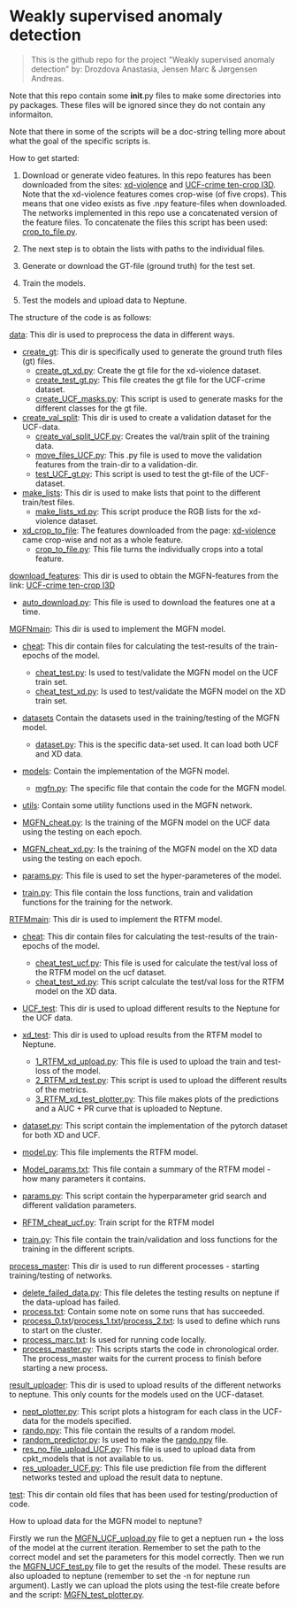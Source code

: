 # Weakly supervised anomaly detection

> This is the github repo for the project "Weakly supervised anomaly detection" by: Drozdova Anastasia, Jensen Marc & Jørgensen Andreas.

Note that this repo contain some __init__.py files to make some directories into py packages. These files will be ignored since they do not contain any informaiton.

Note that there in some of the scripts will be a doc-string telling more about what the goal of the specific scripts is.


How to get started: 
1. Download or generate video features. In this repo features has been downloaded from the sites:
[xd-violence](https://roc-ng.github.io/XD-Violence/) and [UCF-crime ten-crop I3D](https://connecthkuhk-my.sharepoint.com/:f:/g/personal/cyxcarol_connect_hku_hk/EpNI-JSruH1Ep1su07pVLgIBnjDcBGd7Mexb1ERUVShdNg?e=VMRjhE).
Note that the xd-violence features comes crop-wise (of five crops). This means that one video exists as five .npy feature-files when downloaded. 
The networks implemented in this repo use a concatenated version of the feature files. To concatenate the files this script has been used: [crop_to_file.py](data%2Fxd_crop_to_file%2Fcrop_to_file.py).

2. The next step is to obtain the lists with paths to the individual files.

3. Generate or download the GT-file (ground truth) for the test set.

4. Train the models.

5. Test the models and upload data to Neptune.

The structure of the code is as follows:

[data](data): This dir is used to preprocess the data in different ways.
- [create_gt](data%2Fcreate_gt): This dir is specifically used to generate the ground truth files (gt) files.
  - [create_gt_xd.py](data%2Fcreate_gt%2Fcreate_gt_xd.py): Create the gt file for the xd-violence dataset.
  - [create_test_gt.py](data%2Fcreate_gt%2Fcreate_test_gt.py): This file creates the gt file for the UCF-crime dataset.
  - [create_UCF_masks.py](data%2Fcreate_gt%2Fcreate_UCF_masks.py): This script is used to generate masks for the different classes for the gt file.
- [create_val_split](data%2Fcreate_val_split): This dir is used to create a validation dataset for the UCF-data.
  - [create_val_split_UCF.py](data%2Fcreate_val_split%2Fcreate_val_split_UCF.py): Creates the val/train split of the training data.
  - [move_files_UCF.py](data%2Fcreate_val_split%2Fmove_files_UCF.py): This .py file is used to move the validation features from the train-dir to a validation-dir.
  - [test_UCF_gt.py](data%2Fcreate_val_split%2Ftest_UCF_gt.py): This script is used to test the gt-file of the UCF-dataset.
- [make_lists](data%2Fmake_lists): This dir is used to make lists that point to the different train/test files.
  - [make_lists_xd.py](data%2Fmake_lists%2Fmake_lists_xd.py): This script produce the RGB lists for the xd-violence dataset.
- [xd_crop_to_file](data%2Fxd_crop_to_file): The features downloaded from the page: [xd-violence](https://roc-ng.github.io/XD-Violence/) came crop-wise and not as a whole feature.
  - [crop_to_file.py](data%2Fxd_crop_to_file%2Fcrop_to_file.py): This file turns the individually crops into a total feature.

[download_features](download_features): This dir is used to obtain the MGFN-features from the link: [UCF-crime ten-crop I3D](https://connecthkuhk-my.sharepoint.com/:f:/g/personal/cyxcarol_connect_hku_hk/EpNI-JSruH1Ep1su07pVLgIBnjDcBGd7Mexb1ERUVShdNg?e=VMRjhE)
- [auto_download.py](download_features%2Fauto_download.py): This file is used to download the features one at a time.

[MGFNmain](MGFNmain): This dir is used to implement the MGFN model.
- [cheat](MGFNmain%2Fcheat): This dir contain files for calculating the test-results of the train-epochs of the model.
  - [cheat_test.py](MGFNmain%2Fcheat%2Fcheat_test.py): Is used to test/validate the MGFN model on the UCF train set.
  - [cheat_test_xd.py](MGFNmain%2Fcheat%2Fcheat_test_xd.py): Is used to test/validate the MGFN model on the XD train set.
- [datasets](MGFNmain%2Fdatasets) Contain the datasets used in the training/testing of the MGFN model.
  - [dataset.py](MGFNmain%2Fdatasets%2Fdataset.py): This is the specific data-set used. It can load both UCF and XD data.
- [models](MGFNmain%2Fmodels): Contain the implementation of the MGFN model.
  - [mgfn.py](MGFNmain%2Fmodels%2Fmgfn.py): The specific file that contain the code for the MGFN model.
- [utils](MGFNmain%2Futils): Contain some utility functions used in the MGFN network. 

- [MGFN_cheat.py](MGFNmain%2FMGFN_cheat.py): Is the training of the MGFN model on the UCF data using the testing on each epoch.
- [MGFN_cheat_xd.py](MGFNmain%2FMGFN_cheat_xd.py): Is the training of the MGFN model on the XD data using the testing on each epoch.

- [params.py](MGFNmain%2Fparams.py): This file is used to set the hyper-parameteres of the model.
- [train.py](MGFNmain%2Ftrain.py): This file contain the loss functions, train and validation functions for the training for the network.


[RTFMmain](RTFMmain): This dir is used to implement the RTFM model.
- [cheat](RTFMmain%2Fcheat): This dir contain files for calculating the test-results of the train-epochs of the model.
  - [cheat_test_ucf.py](RTFMmain%2Fcheat%2Fcheat_test_ucf.py): This file is used for calculate the test/val loss of the RTFM model on the ucf dataset.
  - [cheat_test_xd.py](RTFMmain%2Fcheat%2Fcheat_test_xd.py): This script calculate the test/val loss for the RTFM model on the XD data.
- [UCF_test](RTFMmain%2FUCF_test): This dir is used to upload different results to the Neptune for the UCF data.

- [xd_test](RTFMmain%2Fxd_test): This dir is used to upload results from the RTFM model to Neptune.
  - [1_RTFM_xd_upload.py](RTFMmain%2Fxd_test%2F1_RTFM_xd_upload.py): This file is used to upload the train and test-loss of the model.
  - [2_RTFM_xd_test.py](RTFMmain%2Fxd_test%2F2_RTFM_xd_test.py): This script is used to upload the different results of the metrics.
  - [3_RTFM_xd_test_plotter.py](RTFMmain%2Fxd_test%2F3_RTFM_xd_test_plotter.py): This file makes plots of the predictions and a AUC + PR curve that is uploaded to Neptune.

- [dataset.py](RTFMmain%2Fdataset.py): This script contain the implementation of the pytorch dataset for both XD and UCF.
- [model.py](RTFMmain%2Fmodel.py): This file implements the RTFM model.
- [Model_params.txt](RTFMmain%2FModel_params.txt): This file contain a summary of the RTFM model - how many parameters it contains.
- [params.py](RTFMmain%2Fparams.py): This script contain the hyperparameter grid search and different validation parameters.
- [RFTM_cheat_ucf.py](RTFMmain%2FRFTM_cheat_ucf.py): Train script for the RTFM model 


- [train.py](RTFMmain%2Ftrain.py): This file contain the train/validation and loss functions for the training in the different scripts.


[process_master](process_master): This dir is used to run different processes - starting training/testing of networks.
- [delete_failed_data.py](process_master%2Fdelete_failed_data.py): This file deletes the testing results on neptune if the data-upload has failed.
- [process.txt](process_master%2Fprocess.txt): Contain some note on some runs that has succeeded.
- [process_0.txt](process_master%2Fprocess_0.txt)/[process_1.txt](process_master%2Fprocess_1.txt)/[process_2.txt](process_master%2Fprocess_2.txt): Is used to define which runs to start on the cluster.
- [process_marc.txt](process_master%2Fprocess_marc.txt): Is used for running code locally.
- [process_master.py](process_master%2Fprocess_master.py): This scripts starts the code in chronological order. The process_master waits for the current process to finish before starting a new process.

[result_uploader](result_uploader): This dir is used to upload results of the different networks to neptune. This only counts for the models used on the UCF-dataset.
- [nept_plotter.py](result_uploader%2Fnept_plotter.py): This script plots a histogram for each class in the UCF-data for the models specified.
- [rando.npy](result_uploader%2Frando.npy): This file contain the results of a random model.
- [random_predictor.py](result_uploader%2Frandom_predictor.py): Is used to make the [rando.npy](result_uploader%2Frando.npy) file.
- [res_no_file_upload_UCF.py](result_uploader%2Fres_no_file_upload_UCF.py): This file is used to upload data from cpkt_models that is not available to us.
- [res_uploader_UCF.py](result_uploader%2Fres_uploader_UCF.py): This file use prediction file from the different networks tested and upload the result data to neptune.

[test](test): This dir contain old files that has been used for testing/production of code.


How to upload data for the MGFN model to neptune?

Firstly we run the [MGFN_UCF_upload.py](MGFNmain%2FUCF_pretrained_test%2FMGFN_UCF_upload.py) file to get a neptuen run + the loss of the model at the current iteration. Remember to set the path to the correct model and set the parameters for this model correctly.
Then we run the [MGFN_UCF_test.py](MGFNmain%2FUCF_pretrained_test%2FMGFN_UCF_test.py) file to get the results of the model. These results are also uploaded to neptune (remember to set the -n for neptune run argument).
Lastly we can upload the plots using the test-file create before and the script: [MGFN_test_plotter.py](MGFNmain%2FUCF_pretrained_test%2FMGFN_test_plotter.py).
